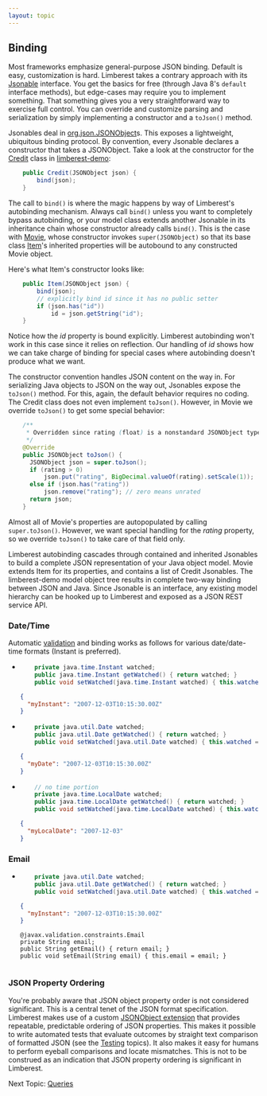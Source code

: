 ```yaml
---
layout: topic
---
```

## Binding
Most frameworks emphasize general-purpose JSON binding.
Default is easy, customization is hard.
Limberest takes a contrary approach with its 
[Jsonable](../javadoc/io/limberest/json/Jsonable) interface.
You get the basics for free (through Java 8's `default` interface methods), but edge-cases 
may require you to implement something.  That something gives you a very straightforward 
way to exercise full control.  You can override and customize parsing and serialization 
by simply implementing a constructor and a `toJson()` method. 

Jsonables deal in [org.json.JSONObject](http://stleary.github.io/JSON-java/org/json/JSONObject.html)s.
This exposes a lightweight, ubiquitous binding protocol. By convention, every Jsonable declares a 
constructor that takes a JSONObject. Take a look at the constructor for the
[Credit](https://github.com/limberest/limberest-demo/blob/master/src/io/limberest/demo/model/Credit.java)
class in [limberest-demo](https://limberest.io/ui/):
```java
    public Credit(JSONObject json) {
        bind(json);
    }
```

The call to `bind()` is where the magic happens by way of Limberest's autobinding mechanism.
Always call `bind()` unless you want to completely bypass autobinding, or your model class extends another
Jsonable in its inheritance chain whose constructor already calls `bind()`.  This is the case with 
[Movie](https://github.com/limberest/limberest-demo/blob/master/src/io/limberest/demo/model/Movie.java),
whose constructor invokes `super(JSONObject)` so that its base class 
[Item](https://github.com/limberest/limberest-demo/blob/master/src/io/limberest/demo/model/Item.java)'s 
inherited properties will be autobound to any constructed Movie object.

Here's what Item's constructor looks like:
```java
    public Item(JSONObject json) {
        bind(json);
        // explicitly bind id since it has no public setter
        if (json.has("id"))
            id = json.getString("id");
    }
```

Notice how the *id* property is bound explicitly.  Limberest autobinding won't work in this case
since it relies on reflection.  Our handling of *id* shows how we can take charge of binding for
special cases where autobinding doesn't produce what we want.

The constructor convention handles JSON content on the way in.  For serializing Java objects to JSON
on the way out, Jsonables expose the `toJson()` method.  For this, again, the default behavior requires
no coding.  The Credit class does not even implement `toJson()`.  However, in Movie we override `toJson()`
to get some special behavior:
```java
    /**
     * Overridden since rating (float) is a nonstandard JSONObject type.
     */
    @Override
    public JSONObject toJson() {
      JSONObject json = super.toJson();
      if (rating > 0)
          json.put("rating", BigDecimal.valueOf(rating).setScale(1));
      else if (json.has("rating"))
          json.remove("rating"); // zero means unrated
      return json;
    }
```

Almost all of Movie's properties are autopopulated by calling `super.toJson()`.  However, we
want special handling for the *rating* property, so we override `toJson()` to take care of that field only.

Limberest autobinding cascades through contained and inherited Jsonables to build a complete JSON 
representation of your Java object model.  Movie extends Item for its properties, and contains a list
of Credit Jsonables.  The limberest-demo model object tree results in complete two-way binding between
JSON and Java.  Since Jsonable is an interface, any existing model hierarchy can be hooked up to Limberest
and exposed as a JSON REST service API.

### Date/Time
Automatic [validation](validation) and binding works as follows for various date/date-time formats (Instant is preferred).
 - ```java
       private java.time.Instant watched;
       public java.time.Instant getWatched() { return watched; }
       public void setWatched(java.time.Instant watched) { this.watched = watched; }
   ```
   ```json
   {
     "myInstant": "2007-12-03T10:15:30.00Z"
   }
   ```
 - ```java
       private java.util.Date watched;
       public java.util.Date getWatched() { return watched; }
       public void setWatched(java.util.Date watched) { this.watched = watched; }
   ```
   ```json
   {
     "myDate": "2007-12-03T10:15:30.00Z"
   }
   ```
 - ```java
       // no time portion
       private java.time.LocalDate watched;
       public java.time.LocalDate getWatched() { return watched; }
       public void setWatched(java.time.LocalDate watched) { this.watched = watched; }
   ```
   ```json
   {
     "myLocalDate": "2007-12-03"
   }
   ```
### Email
 - ```java
       private java.util.Date watched;
       public java.util.Date getWatched() { return watched; }
       public void setWatched(java.util.Date watched) { this.watched = watched; }
   ```
   ```json
   {
     "myInstant": "2007-12-03T10:15:30.00Z"
   }
   ```
       @javax.validation.constraints.Email
       private String email;
       public String getEmail() { return email; }
       public void setEmail(String email) { this.email = email; }
   ```   

### JSON Property Ordering
You're probably aware that JSON object property order is not considered significant.
This is a central tenet of the JSON format specification.  Limberest makes use of a custom
[JSONObject extension](../javadoc/io/limberest/json/JsonObject) that provides repeatable, 
predictable ordering of JSON properties.  This makes it possible to write automated tests that 
evaluate outcomes by straight text comparison of formatted JSON (see the [Testing](requests) topics).
It also makes it easy for humans to perform eyeball comparisons and locate mismatches.
This is not to be construed as an indication that JSON property ordering is significant in Limberest.

Next Topic: [Queries](queries)